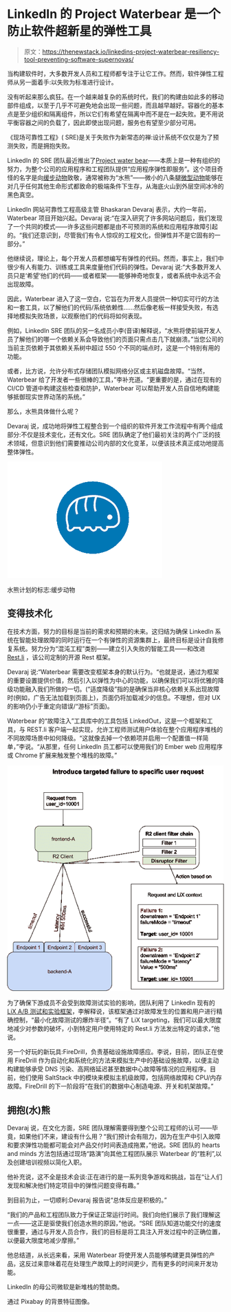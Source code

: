 # LinkedIn 的 Project Waterbear 是一个防止软件超新星的弹性工具

> 原文：<https://thenewstack.io/linkedins-project-waterbear-resiliency-tool-preventing-software-supernovas/>

当构建软件时，大多数开发人员和工程师都专注于让它工作。然而，软件弹性工程师从另一面着手:以失败为标准进行设计。

没有听起来那么疯狂。在一个越来越复杂的系统时代，我们的构建由如此多的移动部件组成，以至于几乎不可避免地会出现一些问题，而且越早越好。容器化的基本点是至少组织和隔离组件，所以它们有希望在隔离中而不是在一起失败。更不用说平衡容器之间的负载了，因此即使出现问题，服务也有望至少部分可用。

《现场可靠性工程》( SRE)是关于失败作为新常态的禅:设计系统不仅仅是为了预测失败，而是拥抱失败。

LinkedIn 的 SRE 团队最近推出了[Project water bear](https://engineering.linkedin.com/blog/2017/11/resilience-engineering-at-linkedin-with-project-waterbear)——本质上是一种有组织的努力，为整个公司的应用程序和工程团队提供“应用程序弹性即服务”。这个项目奇怪的名字是向[缓步动物](https://en.wikipedia.org/wiki/Tardigrade)致敬，通常被称为“水熊”——微小的八条腿[微型动物](https://en.wikipedia.org/wiki/Micro-animal)能够在对几乎任何其他生命形式都致命的极端条件下生存，从海底火山到外层空间冰冷的黑色真空。

LinkedIn 网站可靠性工程高级主管 Bhaskaran Devaraj 表示，大约一年前，Waterbear 项目开始兴起。Devaraj 说:“在深入研究了许多网站问题后，我们发现了一个共同的模式——许多这些问题都是由不可预测的系统和应用程序故障引起的。“我们还意识到，尽管我们有令人惊叹的工程文化，但弹性并不是它固有的一部分。”

他继续说，理论上，每个开发人员都想编写有弹性的代码。然而，事实上，我们中很少有人有能力、训练或工具来度量他们代码的弹性。Devaraj 说:“大多数开发人员只是‘希望’他们的代码——或者框架——能够神奇地恢复，或者系统中永远不会出现故障。

因此，Waterbear 进入了这一空白，它旨在为开发人员提供一种切实可行的方法和一套工具，以了解他们的代码/系统依赖性……然后像老板一样接受失败，有选择地模拟失败场景，以观察他们的代码将如何表现。

例如，LinkedIn SRE 团队的另一名成员小李(音译)解释说，“水熊将使前端开发人员了解他们的哪一个依赖关系会导致他们的页面只需点击几下就崩溃。”当您公司的当前主页依赖于其依赖关系树中超过 550 个不同的端点时，这是一个特别有用的功能。

或者，比方说，允许分布式存储团队模拟网络分区或主机磁盘故障。“当然，Waterbear 给了开发者一些很棒的工具，”李补充道。“更重要的是，通过在现有的 CI/CD 管道中构建这些检查和防护，Waterbear 可以帮助开发人员自信地构建能够抵御现实世界动荡的系统。”

那么，水熊具体做什么呢？

Devaraj 说，成功地将弹性工程整合到一个组织的软件开发工作流程中有两个组成部分:不仅是技术变化，还有文化。SRE 团队确定了他们最初关注的两个广泛的技术领域，但意识到他们需要推动公司内部的文化变革，以便该技术真正成功地提高整体弹性。

[![](img/debfd685cccda28319a09af9e3f87451.png)](https://storage.googleapis.com/cdn.thenewstack.io/media/2017/11/104a17f5-waterbear-icon.png)

水熊计划的标志:缓步动物

## 变得技术化

在技术方面，努力的目标是当前的需求和预期的未来。这归结为确保 LinkedIn 系统在智能处理故障的同时运行在一个有弹性的资源集群上，最终目标是设计自我修复系统。努力分为“混沌工程”类别——建立引入失败的智能工具——和改进 [Rest.li](https://github.com/linkedin/rest.li) ，该公司定制的开源 Rest 框架。

Devaraj 说:“Waterbear 需要改变框架本身的默认行为。“也就是说，通过为框架的重要设置提供价值，然后引入以弹性为中心的功能，以确保我们可以将优雅的降级功能融入我们所做的一切。(“适度降级”指的是确保当非核心依赖关系出现故障时(例如，广告无法加载到页面上)，页面仍将加载减少的信息。不理想，但对 UX 的影响仍小于重定向错误/“游标”页面)。

Waterbear 的“故障注入”工具库中的工具包括 LinkedOut，这是一个框架和工具，与 REST.li 客户端一起实现，允许工程师测试用户体验在整个应用程序堆栈的不同故障场景中如何降级。“这就像去掉一个依赖项并启用一个配置值一样简单，”李说。“从那里，任何 LinkedIn 员工都可以使用我们的 Ember web 应用程序或 Chrome 扩展来触发整个堆栈的故障。”

[![](img/aefbae840661ff6b7b78f3f1b5720889.png)](https://storage.googleapis.com/cdn.thenewstack.io/media/2017/11/b40bf184-waterbear-call-graph.png)

为了确保下游成员不会受到故障测试实验的影响，团队利用了 LinkedIn 现有的 [LiX A/B 测试和实验框架](https://engineering.linkedin.com/testing/quality-control-linkedins-testing-methodology)，李解释说，该框架通过对故障发生的位置和用户进行精确控制，“最小化故障测试的爆炸半径”。“有了 LiX targeting，我们可以最大限度地减少对参数的破坏，小到特定用户使用特定的 Rest.li 方法发出特定的请求，”他说。

另一个好玩的新玩具:FireDrill，负责基础设施故障感应。李说，目前，团队正在使用 FireDrill 作为自动化和系统化的方法来模拟生产中的基础设施故障，以便主动构建能够承受 DNS 污染、高网络延迟甚至数据中心故障等情况的应用程序。目前，他们使用 SaltStack 中的模块来模拟主机级故障，包括网络故障和 CPU/内存故障。FireDrill 的下一阶段将“在我们的数据中心制造电源、开关和机架故障。”

## 拥抱(水)熊

Devaraj 说，在文化方面，SRE 团队理解需要得到整个公司工程师的认可——毕竟，如果他们不来，建设有什么用？“我们预计会有阻力，因为在生产中引入故障和要求弹性功能都可能会对产品交付时间表造成拖累，”他说。SRE 团队的 hearts and minds 方法包括通过现场“路演”向其他工程团队展示 Waterbear 的“胜利”,以及创建培训视频以简化入职。

他补充说，这不全是技术会谈:正在进行的是一系列竞争游戏和挑战，旨在“让人们发现和解决他们特定项目中的弹性问题变得有趣。”

到目前为止，一切顺利:Devaraj 报告说“总体反应是积极的。”

“我们的产品和工程团队致力于保证正常运行时间。我们向他们展示了我们理解这一点——这正是驱使我们创造水熊的原因，”他说。“SRE 团队知道功能交付的速度很重要，通过与开发人员合作，我们的目标是将工具注入开发过程中的正确位置，以便最大限度地减少摩擦。”

他总结道，从长远来看，采用 Waterbear 将使开发人员能够构建更具弹性的产品，这反过来意味着花在处理生产故障上的时间更少，而有更多的时间来开发功能。

LinkedIn 的母公司微软是新堆栈的赞助商。

通过 Pixabay 的背景特征图像。

<svg xmlns:xlink="http://www.w3.org/1999/xlink" viewBox="0 0 68 31" version="1.1"><title>Group</title> <desc>Created with Sketch.</desc></svg>